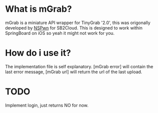 What is mGrab?
================================
mGrab is a miniature API wrapper for TinyGrab '2.0', this was origonally developed by [NSPwn](http://www.nspwn.com) for SB2Cloud. This is designed to work within SpringBoard on iOS so yeah it might not work for you.

How do i use it?
================================
The implementation file is self explanatory. [mGrab error] will contain the last error message, [mGrab url] will return the url of the last upload.

TODO
================================
Implement login, just returns NO for now.